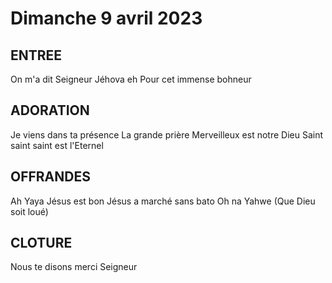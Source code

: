 # Dimanche 9 avril 2023 

## ENTREE
On m'a dit Seigneur
Jéhova eh
Pour cet immense bohneur

## ADORATION
Je viens dans ta présence
La grande prière
Merveilleux est notre Dieu
Saint saint saint est l'Eternel

## OFFRANDES
Ah Yaya Jésus est bon
Jésus a marché sans bato
Oh na Yahwe (Que Dieu soit loué)

## CLOTURE
Nous te disons merci Seigneur 
